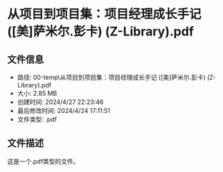 ﻿# 从项目到项目集：项目经理成长手记 ([美]萨米尔.彭卡) (Z-Library).pdf

## 文件信息
- 路径: 00-temp\从项目到项目集：项目经理成长手记 ([美]萨米尔.彭卡) (Z-Library).pdf
- 大小: 2.85 MB
- 创建时间: 2024/4/27 22:23:46
- 最后修改时间: 2024/4/24 17:11:51
- 文件类型: .pdf

## 文件描述
这是一个.pdf类型的文件。

